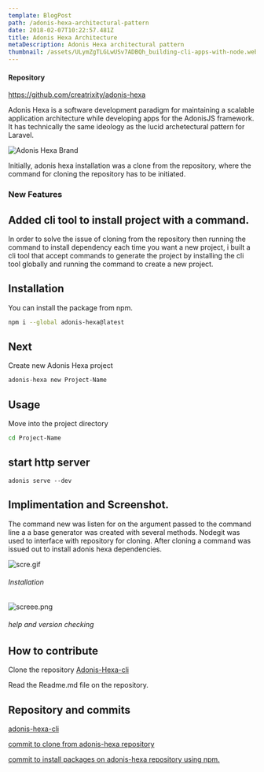 ```yaml
---
template: BlogPost
path: /adonis-hexa-architectural-pattern
date: 2018-02-07T10:22:57.481Z
title: Adonis Hexa Architecture
metaDescription: Adonis Hexa architectural pattern
thumbnail: /assets/ULymZgTLGLwUSv7ADBQh_building-cli-apps-with-node.webp
---
```

#### Repository
https://github.com/creatrixity/adonis-hexa

Adonis Hexa is a software development paradigm for maintaining a scalable application architecture while developing apps for the AdonisJS framework.
It has technically the same ideology as the lucid archetectural pattern for Laravel.


![Adonis Hexa Brand](https://preview.ibb.co/g77Gde/hexa_brand.jpg)

Initially, adonis hexa installation was a clone from the repository, where the command for cloning the repository has to be initiated.

### New Features
## Added cli tool to install project with a command.
In order to solve the issue of cloning from the repository then running the command to install dependency each time you want a new project, i built a cli tool that  accept commands to generate the project by installing the cli tool globally and running the command to create a new project.

## Installation
You can install the package from npm.
```bash
npm i --global adonis-hexa@latest
```

## Next
Create new Adonis Hexa project
```bash
adonis-hexa new Project-Name
```

## Usage
Move into the project directory

```bash
cd Project-Name
```

## start http server
```
adonis serve --dev
```

## Implimentation and Screenshot.
The command new was listen for on the argument passed to the command line a a base generator was created with several methods. Nodegit was used to interface with repository for cloning. After cloning a command was issued out to install adonis hexa dependencies.

![scre.gif](https://cdn.steemitimages.com/DQmT6Pxns9yKAXPn76TmMVFdj6LsjnMtXTn9EtmYxfihg8G/scre.gif)
###### Installation

![screee.png](https://cdn.steemitimages.com/DQmYmZ1mZrjtyttgA3Gwm9QV3s878HwC1Vbs5jqKFY7V4AR/screee.png)

###### help and version checking

## How to contribute 
 Clone the repository [Adonis-Hexa-cli](https://github.com/ogbiyoyosky/adonis-hexa-cli)

Read the Readme.md file on the repository.

## Repository and commits

[adonis-hexa-cli](https://github.com/ogbiyoyosky/adonis-hexa-cli)

[commit to clone from adonis-hexa repository](https://github.com/ogbiyoyosky/adonis-hexa-cli/commit/afc89907387c256912267bc2c6fc4aeb4ac78cd3)

[commit to install packages on adonis-hexa repository using npm.](https://github.com/ogbiyoyosky/adonis-hexa-cli/commit/fc1c0f48207de8c988b09d25eb9bc3beac9cecba)
